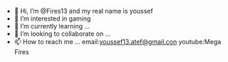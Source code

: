 - 👋 Hi, I’m @Fires13 and my real name is youssef
- 👀 I’m interested in gaming
- 🌱 I’m currently learning ...
- 💞️ I’m looking to collaborate on ...
- 📫 How to reach me ... email:youssef13.atef@gmail.con
youtube:Mega Fires

<!---
Fires13/Fires13 is a ✨ special ✨ repository because its `README.md` (this file) appears on your GitHub profile.
You can click the Preview link to take a look at your changes.
--->
